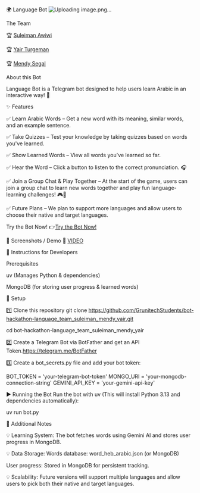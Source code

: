 🌍 Language Bot
![Uploading image.png…]()


The Team

🏆 [Suleiman Awiwi](https://github.com/slemanaweiwi) 

🏆 [Yair Turgeman](https://github.com/yair489)

🏆 [Mendy Segal](https://github.com/Mendysegal20)

About this Bot

Language Bot is a Telegram bot designed to help users learn Arabic in an interactive way! 🚀

✨ Features

✅ Learn Arabic Words – Get a new word with its meaning, similar words, and an example sentence.

✅ Take Quizzes – Test your knowledge by taking quizzes based on words you've learned.

✅ Show Learned Words – View all words you've learned so far.

✅ Hear the Word – Click a button to listen to the correct pronunciation. 🎧

✅ Join a Group Chat & Play Together – At the start of the game, users can join a group chat to learn new words together and play fun language-learning challenges! 🎮👥

✅ Future Plans – We plan to support more languages and allow users to choose their native and target languages.

Try the Bot Now!
👉[Try the Bot Now!]((http://t.me/Language_boost_bot))

📸 Screenshots / Demo
🚧 [VIDEO](https://github.com/user-attachments/assets/a95aba67-5626-4956-89b5-671db5ca7d8f)



📢 Instructions for Developers

Prerequisites

uv (Manages Python & dependencies)

MongoDB (for storing user progress & learned words)

🚀 Setup

1️⃣ Clone this repository
git clone  https://github.com/GrunitechStudents/bot-hackathon-language_team_suleiman_mendy_yair.git

cd bot-hackathon-language_team_suleiman_mendy_yair

2️⃣ Create a Telegram Bot via BotFather and get an API Token.https://telegram.me/BotFather

3️⃣ Create a bot_secrets.py file and add your bot token:

BOT_TOKEN = 'your-telegram-bot-token'
MONGO_URI = 'your-mongodb-connection-string'
GEMINI_API_KEY = 'your-gemini-api-key'

▶️ Running the Bot
Run the bot with uv (This will install Python 3.13 and dependencies automatically):

uv run bot.py

📌 Additional Notes

💡 Learning System: The bot fetches words using Gemini AI and stores user progress in MongoDB.

💡 Data Storage:
Words database: word_heb_arabic.json (or MongoDB)

User progress: Stored in MongoDB for persistent tracking.

💡 Scalability: Future versions will support multiple languages and allow users to pick both their native and target languages.

